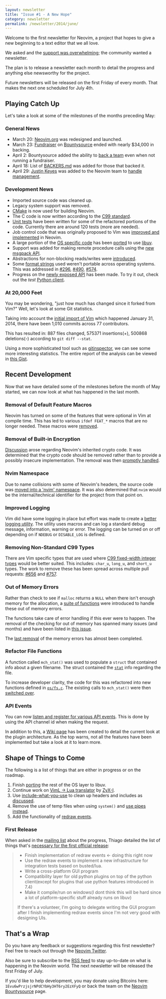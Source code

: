```yaml
---
layout: newsletter
title: "Issue #1 - A New Hope"
category: newsletter
permalink: /newsletter/2014/june/
---
```


Welcome to the first newsletter for Neovim, a project that hopes to give a new
beginning to a text editor that we all love.

We asked and the [support was overwhelming][twitter-support]; the community
wanted a newsletter.

The plan is to release a newsletter each month to detail the progress and
anything else newsworthy for the project.

Future newsletters will be released on the first Friday of every month. That
makes the next one scheduled for July 4th.

## Playing Catch Up

Let's take a look at some of the milestones of the months preceding May:

### General News

- March 20: [Neovim.org][neovim.org] was redesigned and launched.
- March 23: [Fundraiser][fund] on [Bountysource][bountysource] ended with nearly
  $34,000 in backing.
- April 2: Bountysource added the ability to [back a team][neovim-bountysource]
  even when not running a fundraiser.
- April 18: List of [BACKERS.md][backers] was added for those that backed it.
- April 29: [Justin Keyes][justinmk] was added to the Neovim team to [handle
  management][keyes].

### Development News

- Imported source code was cleaned up.
- Legacy system support was removed.
- [CMake][cmake] is now used for building Neovim.
- The C code is now written according to the [C99 standard][c99].
- [Unit tests][unit] have been written for some of the refactored portions of
  the code. Currently there are around 120 tests (more are needed).
- Job control code that was originally proposed to Vim was [improved and
  implemented][job-control] in Neovim.
- A large portion of the [OS specific code][os-specific] has been
  [ported][port-os] to use [libuv][libuv].
- Support was added for making remote procedure calls using the [new msgpack
  API][msgpack-api].
- Abstractions for non-blocking reads/writes were [introduced][streams].
- Some [format strings][format-strings] used weren't portable across
  operating systems. This was addressed in [#296][pr296], [#490][pr490],
  [#574][pr574].
- Progress on the [newly exposed API][new-api] has been made. To try it out,
  check out the *test* [Python client][py-client].

### At 20,000 Feet

You may be wondering, "just how much has changed since it forked from Vim?"
Well, let's look at some Git statistics.

Taking into account the [initial import of Vim][vim-import] which happened
January 31, 2014, there have been 1,010 commits across 77 contributors.

This has resulted in: 887 files changed, 575371 insertions(+), 500868
deletions(-) according to `git diff --stat`.

Using a more sophisticated tool such as [gitinspector][gitinspector], we can see some
more interesting statistics. The entire report of the analysis can be viewed in
[this Gist][stats].

## Recent Development

Now that we have detailed some of the milestones before the month of May
started, we can now look at what has happened in the last month.

### Removal of Default Feature Macros

Neovim has turned on some of the features that were optional in Vim at compile
time. This has led to various `ifdef FEAT_*` macros that are no longer needed.
These macros were [removed][feat_].

### Removal of Built-in Encryption

[Discussion][crypto-discussion] arose regarding Neovim's inherited crypto code.
It was determined that the crypto code should be removed rather than to provide
a possibly insecure implementation. The removal was then [promptly
handled][crypto-removal].

### Nvim Namespace

Due to name collisions with some of Neovim's headers, the source code was [moved
into a 'nvim' namespace][namespace]. It was also determined that `nvim` would be
the internal/technical identifier for the project from that point on.

### Improved Logging

Vim did have some logging in place but effort was made to create a [better
logging utility][logging]. The utility uses macros and can log a standard debug
message, information, warning or error. The logging can be turned on or off
depending on if `NDEBUG` or `DISABLE_LOG` is defined.

### Removing Non-Standard C99 Types

There are Vim specific types that are used where [C99 fixed-width integer
types][c99-types] would be better suited. This includes: `char_u`, `long_u`,
and `short_u` types. The work to remove these has been spread across multiple
pull requests: [#656][pr656] and [#757][pr757].

### Out of Memory Errors

Rather than check to see if `malloc` returns a `NULL` when there isn't enough
memory for the allocation, a [suite of functions][memory.c] were introduced to
handle these out of memory errors.

The functions take care of error handling if this ever were to happen. The
removal of the checking for out of memory has spanned many issues (and months)
and have been listed in [this issue][oom-errors].

The [last removal][last-oom] of the memory errors has almost been completed.

### Refactor File Functions

A function called `mch_stat()` was used to populate a `struct` that contained
info about a given filename. The struct contained the [`stat`][stat] info
regarding the file.

To increase developer clarity, the code for this was refactored into new
functions defined in [`os/fs.c`][fs.c]. The existing calls to `mch_stat()`
were then [switched over][pr619].


### API Events

You can now [listen and register for various API events][api-events]. This is
done by using the API channel id when making the request.

In addition to this, a [Wiki page][plugin-arch] has been created to detail the
current look at the plugin architecture. As the top warns, not all the features
have been implemented but take a look at it to learn more.

## Shape of Things to Come

The following is a list of things that are either in progress or on the roadmap.

1. Finish [porting][port-os] the rest of the OS layer to libuv.
2. Continue work on [VimL -> Lua translator][translator] by [ZyX-I][zyx].
3. Use [include-what-you-use][iwyu] to clean up headers and includes as
   [discussed][iwyu-issue].
4. Remove the use of temp files when using `system()` and [use pipes
   instead][pipes].
5. Add the functionality of [redraw events][redraw].

### First Release

When asked in the [mailing list][mailing] about the progress, Thiago detailed
the list of things that's [necessary for the first official
release][first-release]:

> - Finish implementation of redraw events  <- doing this right now
> - Use the redraw events to implement a new infrastructure for
>   integration tests based on busted/lua.
> - Write a cross-platform GUI program
> - Compatibility layer for old python plugins on top of the python
>   client(except for plugins that use python features introduced in 7.4)
> - Make it compile/run on windows(I dont think this will be hard since
>   a lot of platform-specific stuff already runs on libuv)
>
> If there's a volunteer, I'm going to delegate writing the GUI program after I
> finish implementing redraw events since I'm not very good with designing UIs.

## That's a Wrap

Do you have any feedback or suggestions regarding this first newsletter? Feel
free to reach out through the [Neovim Twitter][twitter].

Also be sure to subscribe to the [RSS feed][rss] to stay up-to-date on what is
happening in the Neovim world. The next newsletter will be released the first
Friday of July.

If you'd like to help development, you may donate using Bitcoins here:
`1Evu6wPrzjsjrNPdCYbHy3HT6ry2EzXFyQ` or back the team on the [Neovim
Bountysource][neovim-bountysource] page.

[fund]: https://www.bountysource.com/teams/neovim/fundraiser
[bountysource]: https://www.bountysource.com/
[backers]: https://github.com/neovim/neovim/blob/master/BACKERS.md
[libuv]: https://github.com/joyent/libuv
[style]: http://neovim.org/development-wiki/style-guide/style-guide.xml
[vim-import]: https://github.com/neovim/neovim/commit/72cf89bce8e4230dbc161dc5606f48ef9884ba70
[crypto-discussion]: https://github.com/neovim/neovim/issues/694
[crypto-removal]: https://github.com/neovim/neovim/pull/699
[gitinspector]: https://code.google.com/p/gitinspector/
[stats]: https://gist.github.com/jdavis/b5dba46bc5ede54bdc4c
[keyes]: https://groups.google.com/forum/#!topic/neovim/R_jXItMXN4E
[justinmk]: https://github.com/justinmk
[os-specific]: https://github.com/neovim/neovim/tree/master/src/nvim/os
[namespace]: https://github.com/neovim/neovim/pull/716
[port-os]: https://github.com/neovim/neovim/issues/133
[translator]: https://github.com/neovim/neovim/pull/243
[zyx]: https://github.com/ZyX-I
[iwyu]: https://code.google.com/p/include-what-you-use/
[iwyu-issue]: https://github.com/neovim/neovim/issues/549
[rss]: TODO
[twitter]: https://twitter.com/Neovim
[neovim-bountysource]: https://www.bountysource.com/teams/neovim
[logging]: https://github.com/neovim/neovim/pull/644
[memory.c]: https://github.com/neovim/neovim/blob/cab8cf970c09ea465d30e11eb356e2e5d37dc544/src/nvim/memory.c
[oom-errors]: https://github.com/neovim/neovim/issues/488
[last-oom]: https://github.com/neovim/neovim/pull/787
[c99-types]: https://en.wikipedia.org/wiki/Stdint.h#stdint.h
[pr757]: https://github.com/neovim/neovim/pull/757
[pr656]: https://github.com/neovim/neovim/pull/656
[feat_]: https://github.com/neovim/neovim/pull/500
[streams]: https://github.com/neovim/neovim/pull/556
[format-strings]: http://en.wikipedia.org/wiki/Printf_format_string
[pr296]: https://github.com/neovim/neovim/pull/296
[pr490]: https://github.com/neovim/neovim/issues/490
[pr574]: https://github.com/neovim/neovim/issues/574
[twitter-support]: https://twitter.com/Neovim/status/471385995808481280
[new-api]: https://github.com/neovim/neovim/pull/582
[py-client]: https://github.com/neovim/python-client
[1st-bounty]: https://www.bountysource.com/issues/1563162-include-the-vim-breakindent-patch
[job-control]: https://github.com/neovim/neovim/pull/475
[unit]: https://github.com/neovim/neovim/tree/master/test/unit
[c99]: http://en.wikipedia.org/wiki/C99
[cmake]: http://www.cmake.org/
[msgpack-api]: https://github.com/neovim/neovim/pull/509
[stat]: http://en.wikipedia.org/wiki/Stat_(system_call)
[fs.c]: https://github.com/neovim/neovim/blob/master/src/nvim/os/fs.c
[pr619]: https://github.com/neovim/neovim/pull/619
[plugin-arch]: https://github.com/neovim/neovim/wiki/Plugin-UI-architecture
[api-events]: https://github.com/neovim/neovim/pull/762
[pipes]: https://github.com/neovim/neovim/pull/807
[redraw]: https://github.com/neovim/neovim/pull/781
[mailing]: https://groups.google.com/forum/#!forum/neovim
[first-release]: https://groups.google.com/d/msg/neovim/KDgatetthQw/8rn4rdm8z8wJ
[neovim.org]: http://neovim.org/
